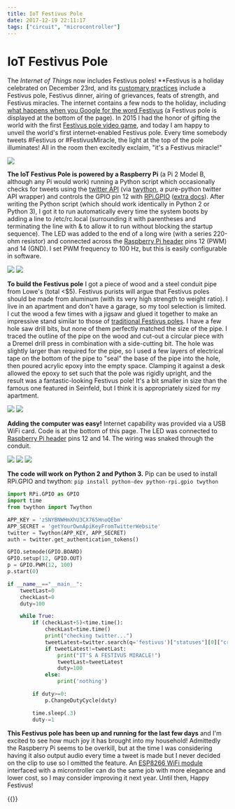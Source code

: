 ```yaml
---
title: IoT Festivus Pole
date: 2017-12-19 22:11:17
tags: ["circuit", "microcontroller"]
---
```


# IoT Festivus Pole

The <em>Internet of Things</em> now includes Festivus poles! **Festivus is a holiday celebrated on December 23rd, and its [customary practices](https://en.wikipedia.org/wiki/Festivus) include a Festivus pole, Festivus dinner, airing of grievances, feats of strength, and Festivus miracles. The internet contains a few nods to the holiday, including [what happens when you Google for the word Festivus](https://www.google.com/search?q=festivus) (a Festivus pole is displayed at the bottom of the page). In 2015 I had the honor of gifting the world with the first [Festivus pole video game](https://www.swharden.com/wp/2015-12-23-festivus-pole-video-game/), and today I am happy to unveil the world's first internet-enabled Festivus pole. Every time somebody tweets #Festivus or #FestivusMiracle, the light at the top of the pole illuminates! All in the room then excitedly exclaim, "it's a Festivus miracle!"

<div class="text-center img-border img-small">

![](https://swharden.com/static/2017/12/19/723.jpg)

</div>

__The IoT Festivus Pole is powered by a Raspberry Pi__ (a Pi 2 Model B, although any Pi would work) running a Python script which occasionally checks for tweets using the [twitter API](https://developer.twitter.com/en/docs) (via [twython](https://github.com/ryanmcgrath/twython), a pure-python twitter API wrapper) and controls the GPIO pin 12 with [RPi.GPIO](https://pypi.python.org/pypi/RPi.GPIO) ([extra docs](https://learn.sparkfun.com/tutorials/raspberry-gpio/python-rpigpio-api)). After writing the Python script (which should work identically in Python 2 or Python 3), I got it to run automatically every time the system boots by adding a line to /etc/rc.local (surrounding it with parentheses and terminating the line with & to allow it to run without blocking the startup sequence). The LED was added to the end of a long wire (with a series 220-ohm resistor) and connected across the [Raspberry Pi header](https://pinout.xyz) pins 12 (PWM) and 14 (GND). I set PWM frequency to 100 Hz, but this is easily configurable in software.

<div class="text-center img-small">

![](https://swharden.com/static/2017/12/19/festivus_miracle.gif)
![](https://swharden.com/static/2017/12/19/729.jpeg)

</div>

__To build the Festivus pole__ I got a piece of wood and a steel conduit pipe from Lowe's (total <$5). Festivus purists will argue that Festivus poles should be made from aluminum (with its very high strength to weight ratio). I live in an apartment and don't have a garage, so my tool selection is limited. I cut the wood a few times with a jigsaw and glued it together to make an impressive stand similar to those of [traditional Festivus poles](https://en.wikipedia.org/wiki/Festivus). I have a few hole saw drill bits, but none of them perfectly matched the size of the pipe. I traced the outline of the pipe on the wood and cut-out a circular piece with a Dremel drill press in combination with a side-cutting bit. The hole was slightly larger than required for the pipe, so I used a few layers of electrical tape on the bottom of the pipe to "seal" the base of the pipe into the hole, then poured acrylic epoxy into the empty space. Clamping it against a desk allowed the epoxy to set such that the pole was rigidly upright, and the result was a fantastic-looking Festivus pole! It's a bit smaller in size than the famous one featured in Seinfeld, but I think it is appropriately sized for my apartment.

<div class="text-center img-border">

![](https://swharden.com/static/2017/12/19/725.jpg)
![](https://swharden.com/static/2017/12/19/726.jpg)

</div>

__Adding the computer was easy!__ Internet capability was provided via a USB WiFi card. Code is at the bottom of this page. The LED was connected to [Raspberry Pi header](https://pinout.xyz) pins 12 and 14. The wiring was snaked through the conduit.

<div class="text-center img-border">

![](https://swharden.com/static/2017/12/19/728.jpg)
![](https://swharden.com/static/2017/12/19/719.jpg)
![](https://swharden.com/static/2017/12/19/726.jpg)

</div>

__The code will work on Python 2 and Python 3.__
Pip can be used to install RPi.GPIO and twython: `` pip install python-dev python-rpi.gpio twython ``

```python
import RPi.GPIO as GPIO
import time
from twython import Twython

APP_KEY = 'zSNYBNWHmXhU3CX765HnoQEbm'
APP_SECRET = 'getYourOwnApiKeyFromTwitterWebsite'
twitter = Twython(APP_KEY, APP_SECRET)
auth = twitter.get_authentication_tokens()

GPIO.setmode(GPIO.BOARD)
GPIO.setup(12, GPIO.OUT)
p = GPIO.PWM(12, 100)
p.start(0)

if __name__=="__main__":
    tweetLast=0
    checkLast=0
    duty=100

    while True:
        if (checkLast+5)<time.time():
            checkLast=time.time()
            print("checking twitter...")
            tweetLatest=twitter.search(q='festivus')["statuses"][0]["created_at"]
            if tweetLatest!=tweetLast:
                print("IT'S A FESTIVUS MIRACLE!")
                tweetLast=tweetLatest
                duty=100
            else:
                print('nothing')

        if duty>=0:
            p.ChangeDutyCycle(duty)

        time.sleep(.3)
        duty-=1

```

__This Festivus pole has been up and running for the last few days__ and I'm excited to see how much joy it has brought into my household! Admittedly the Raspberry Pi seems to be overkill, but at the time I was considering having it also output audio every time a tweet is made but I never decided on the clip to use so I omitted the feature. An [ESP8266 WiFi module](https://www.sparkfun.com/products/13678) interfaced with a microntroller can do the same job with more elegance and lower cost, so I may consider improving it next year. Until then, Happy Festivus!

{{<youtube HX55AzGku5Y>}}